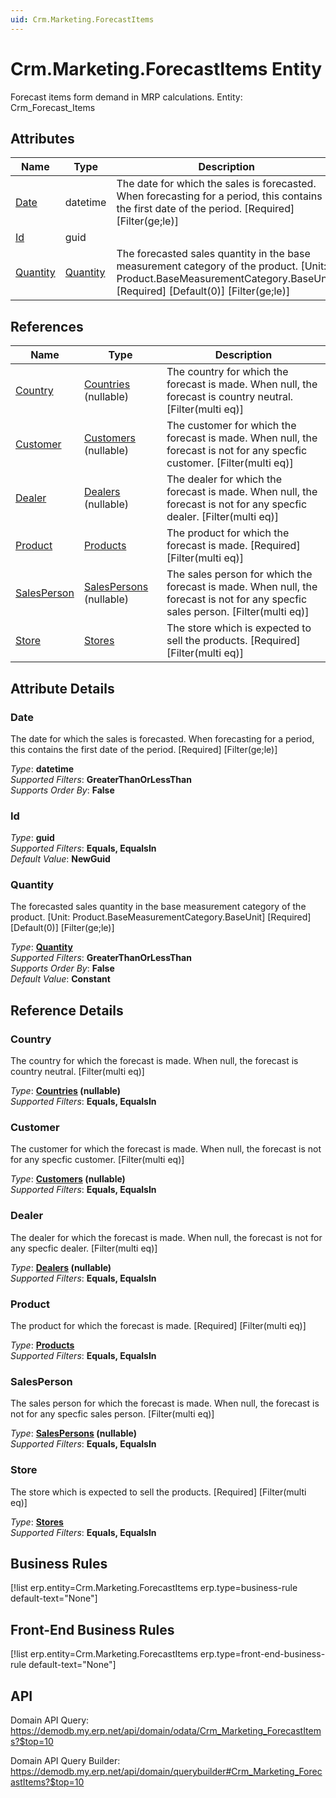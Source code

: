 ```yaml
---
uid: Crm.Marketing.ForecastItems
---
```

# Crm.Marketing.ForecastItems Entity

Forecast items form demand in MRP calculations. Entity: Crm_Forecast_Items

## Attributes

| Name | Type | Description |
| ---- | ---- | --- |
| [Date](Crm.Marketing.ForecastItems.md#date) | datetime | The date for which the sales is forecasted. When forecasting for a period, this contains the first date of the period. [Required] [Filter(ge;le)] 
| [Id](Crm.Marketing.ForecastItems.md#id) | guid |  
| [Quantity](Crm.Marketing.ForecastItems.md#quantity) | [Quantity](../data-types.md#quantity) | The forecasted sales quantity in the base measurement category of the product. [Unit: Product.BaseMeasurementCategory.BaseUnit] [Required] [Default(0)] [Filter(ge;le)] 

## References

| Name | Type | Description |
| ---- | ---- | --- |
| [Country](Crm.Marketing.ForecastItems.md#country) | [Countries](General.Geography.Countries.md) (nullable) | The country for which the forecast is made. When null, the forecast is country neutral. [Filter(multi eq)] |
| [Customer](Crm.Marketing.ForecastItems.md#customer) | [Customers](Crm.Customers.md) (nullable) | The customer for which the forecast is made. When null, the forecast is not for any specfic customer. [Filter(multi eq)] |
| [Dealer](Crm.Marketing.ForecastItems.md#dealer) | [Dealers](Crm.Dealers.md) (nullable) | The dealer for which the forecast is made. When null, the forecast is not for any specfic dealer. [Filter(multi eq)] |
| [Product](Crm.Marketing.ForecastItems.md#product) | [Products](General.Products.Products.md) | The product for which the forecast is made. [Required] [Filter(multi eq)] |
| [SalesPerson](Crm.Marketing.ForecastItems.md#salesperson) | [SalesPersons](Crm.SalesPersons.md) (nullable) | The sales person for which the forecast is made. When null, the forecast is not for any specfic sales person. [Filter(multi eq)] |
| [Store](Crm.Marketing.ForecastItems.md#store) | [Stores](Logistics.Inventory.Stores.md) | The store which is expected to sell the products. [Required] [Filter(multi eq)] |


## Attribute Details

### Date

The date for which the sales is forecasted. When forecasting for a period, this contains the first date of the period. [Required] [Filter(ge;le)]

_Type_: **datetime**  
_Supported Filters_: **GreaterThanOrLessThan**  
_Supports Order By_: **False**  

### Id

_Type_: **guid**  
_Supported Filters_: **Equals, EqualsIn**  
_Default Value_: **NewGuid**  

### Quantity

The forecasted sales quantity in the base measurement category of the product. [Unit: Product.BaseMeasurementCategory.BaseUnit] [Required] [Default(0)] [Filter(ge;le)]

_Type_: **[Quantity](../data-types.md#quantity)**  
_Supported Filters_: **GreaterThanOrLessThan**  
_Supports Order By_: **False**  
_Default Value_: **Constant**  


## Reference Details

### Country

The country for which the forecast is made. When null, the forecast is country neutral. [Filter(multi eq)]

_Type_: **[Countries](General.Geography.Countries.md) (nullable)**  
_Supported Filters_: **Equals, EqualsIn**  

### Customer

The customer for which the forecast is made. When null, the forecast is not for any specfic customer. [Filter(multi eq)]

_Type_: **[Customers](Crm.Customers.md) (nullable)**  
_Supported Filters_: **Equals, EqualsIn**  

### Dealer

The dealer for which the forecast is made. When null, the forecast is not for any specfic dealer. [Filter(multi eq)]

_Type_: **[Dealers](Crm.Dealers.md) (nullable)**  
_Supported Filters_: **Equals, EqualsIn**  

### Product

The product for which the forecast is made. [Required] [Filter(multi eq)]

_Type_: **[Products](General.Products.Products.md)**  
_Supported Filters_: **Equals, EqualsIn**  

### SalesPerson

The sales person for which the forecast is made. When null, the forecast is not for any specfic sales person. [Filter(multi eq)]

_Type_: **[SalesPersons](Crm.SalesPersons.md) (nullable)**  
_Supported Filters_: **Equals, EqualsIn**  

### Store

The store which is expected to sell the products. [Required] [Filter(multi eq)]

_Type_: **[Stores](Logistics.Inventory.Stores.md)**  
_Supported Filters_: **Equals, EqualsIn**  



## Business Rules

[!list erp.entity=Crm.Marketing.ForecastItems erp.type=business-rule default-text="None"]

## Front-End Business Rules

[!list erp.entity=Crm.Marketing.ForecastItems erp.type=front-end-business-rule default-text="None"]

## API

Domain API Query:
<https://demodb.my.erp.net/api/domain/odata/Crm_Marketing_ForecastItems?$top=10>

Domain API Query Builder:
<https://demodb.my.erp.net/api/domain/querybuilder#Crm_Marketing_ForecastItems?$top=10>

